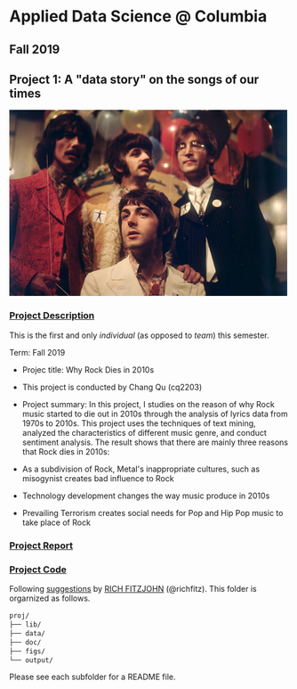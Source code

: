 # Applied Data Science @ Columbia
## Fall 2019
## Project 1: A "data story" on the songs of our times

<img src="figs/beatles.jpg" width="500">

### [Project Description](doc/)
This is the first and only *individual* (as opposed to *team*) this semester. 

Term: Fall 2019

+ Projec title: Why Rock Dies in 2010s
+ This project is conducted by Chang Qu (cq2203)

+ Project summary: In this project, I studies on the reason of why Rock music started to die out in 2010s through the analysis of lyrics data from 1970s to 2010s. This project uses the techniques of text mining, analyzed the characteristics of different music genre, and conduct sentiment analysis. The result shows that there are mainly three reasons that Rock dies in 2010s:

+ As a subdivision of Rock, Metal's inappropriate cultures, such as misogynist creates bad influence to Rock
+ Technology development changes the way music produce in 2010s
+ Prevailing Terrorism creates social needs for Pop and Hip Pop music to take place of Rock

### [Project Report](http://www.columbia.edu/~hl3099/proj1_report.html)

### [Project Code](doc/Proj1_report.Rmd)

Following [suggestions](http://nicercode.github.io/blog/2013-04-05-projects/) by [RICH FITZJOHN](http://nicercode.github.io/about/#Team) (@richfitz). This folder is orgarnized as follows.

```
proj/
├── lib/
├── data/
├── doc/
├── figs/
└── output/
```

Please see each subfolder for a README file.
